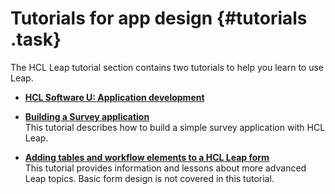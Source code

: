 # Tutorials for app design {#tutorials .task}

The HCL Leap tutorial section contains two tutorials to help you learn to use Leap.

-   **[HCL Software U: Application development](tut_video_overview.md)**  

-   **[Building a Survey application](tut_survey_application_OV.md)**  
This tutorial describes how to build a simple survey application with HCL Leap.
-   **[Adding tables and workflow elements to a HCL Leap form](tut_roles_and_stages_OV.md)**  
This tutorial provides information and lessons about more advanced Leap topics. Basic form design is not covered in this tutorial.

